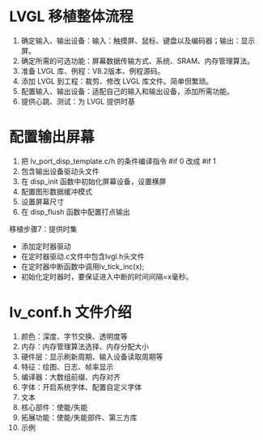 # LVGL 移植整体流程

1. 确定输入、输出设备：输入：触摸屏、鼠标、键盘以及编码器；输出：显示屏。
2. 确定所需的可选功能：屏幕数据传输方式、系统、SRAM、内存管理算法。
3. 准备 LVGL 库、例程：V8.2版本、例程源码。
4. 添加 LVGL 到工程：裁剪、修改 LVGL 库文件。简单但繁琐。
5. 配置输入、输出设备：适配自己的输入和输出设备，添加所需功能。
6. 提供心跳、测试：为 LVGL 提供时基

# 配置输出屏幕

1. 把 lv_port_disp_template.c/h 的条件编译指令 #if 0 改成 #if 1
2. 包含输出设备驱动头文件
3. 在 disp_init 函数中初始化屏幕设备，设置横屏
4. 配置图形数据缓冲模式
5. 设置屏幕尺寸
6. 在 disp_flush 函数中配置打点输出

移植步骤7：提供时集
- 添加定时器驱动
- 在定时器驱动.c文件中包含lvgl.h头文件
- 在定时器中断函数中调用lv_tick_inc(x);
- 初始化定时器时，要保证进入中断的时间间隔=x毫秒。

# lv_conf.h 文件介绍
1. 颜色：深度、字节交换、透明度等
2. 内存：内存管理算法选择、内存分配大小
3. 硬件层：显示刷新周期、输入设备读取周期等
4. 特征：绘图、日志、帧率显示
5. 编译器：大数组前缀、内存对齐
6. 字体：开启系统字体、配置自定义字体
7. 文本
8. 核心部件：使能/失能
9. 拓展功能：使能/失能部件、第三方库
10. 示例